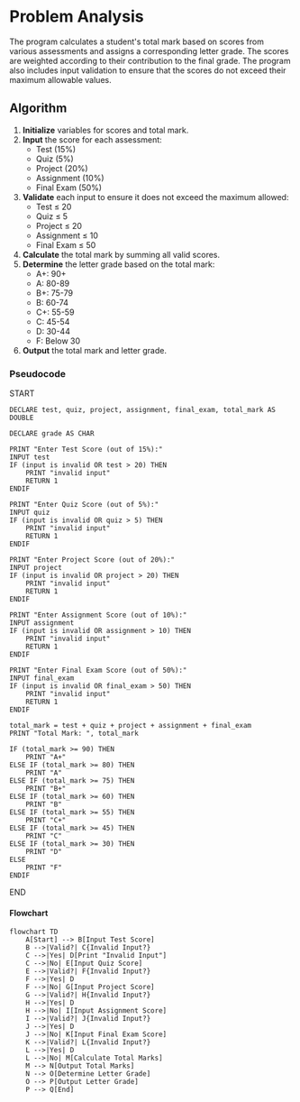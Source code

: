 # Problem Analysis

The program calculates a student's total mark based on scores from various assessments and assigns a corresponding letter grade. The scores are weighted according to their contribution to the final grade. The program also includes input validation to ensure that the scores do not exceed their maximum allowable values.

## Algorithm

1. **Initialize** variables for scores and total mark.
2. **Input** the score for each assessment:
   - Test (15%)
   - Quiz (5%)
   - Project (20%)
   - Assignment (10%)
   - Final Exam (50%)
3. **Validate** each input to ensure it does not exceed the maximum allowed:
   - Test ≤ 20
   - Quiz ≤ 5
   - Project ≤ 20
   - Assignment ≤ 10
   - Final Exam ≤ 50
4. **Calculate** the total mark by summing all valid scores.
5. **Determine** the letter grade based on the total mark:
   - A+: 90+
   - A: 80-89
   - B+: 75-79
   - B: 60-74
   - C+: 55-59
   - C: 45-54
   - D: 30-44
   - F: Below 30
6. **Output** the total mark and letter grade.

### Pseudocode 
START
    
    DECLARE test, quiz, project, assignment, final_exam, total_mark AS DOUBLE
    
    DECLARE grade AS CHAR
    
    PRINT "Enter Test Score (out of 15%):"
    INPUT test
    IF (input is invalid OR test > 20) THEN
        PRINT "invalid input"
        RETURN 1
    ENDIF

    PRINT "Enter Quiz Score (out of 5%):"
    INPUT quiz
    IF (input is invalid OR quiz > 5) THEN
        PRINT "invalid input"
        RETURN 1
    ENDIF

    PRINT "Enter Project Score (out of 20%):"
    INPUT project
    IF (input is invalid OR project > 20) THEN
        PRINT "invalid input"
        RETURN 1
    ENDIF

    PRINT "Enter Assignment Score (out of 10%):"
    INPUT assignment
    IF (input is invalid OR assignment > 10) THEN
        PRINT "invalid input"
        RETURN 1
    ENDIF

    PRINT "Enter Final Exam Score (out of 50%):"
    INPUT final_exam
    IF (input is invalid OR final_exam > 50) THEN
        PRINT "invalid input"
        RETURN 1
    ENDIF

    total_mark = test + quiz + project + assignment + final_exam
    PRINT "Total Mark: ", total_mark

    IF (total_mark >= 90) THEN
        PRINT "A+"
    ELSE IF (total_mark >= 80) THEN
        PRINT "A"
    ELSE IF (total_mark >= 75) THEN
        PRINT "B+"
    ELSE IF (total_mark >= 60) THEN
        PRINT "B"
    ELSE IF (total_mark >= 55) THEN
        PRINT "C+"
    ELSE IF (total_mark >= 45) THEN
        PRINT "C"
    ELSE IF (total_mark >= 30) THEN
        PRINT "D"
    ELSE
        PRINT "F"
    ENDIF
END

#### Flowchart

```mermaid
flowchart TD
    A[Start] --> B[Input Test Score]
    B -->|Valid?| C{Invalid Input?}
    C -->|Yes| D[Print "Invalid Input"]
    C -->|No| E[Input Quiz Score]
    E -->|Valid?| F{Invalid Input?}
    F -->|Yes| D
    F -->|No| G[Input Project Score]
    G -->|Valid?| H{Invalid Input?}
    H -->|Yes| D
    H -->|No| I[Input Assignment Score]
    I -->|Valid?| J{Invalid Input?}
    J -->|Yes| D
    J -->|No| K[Input Final Exam Score]
    K -->|Valid?| L{Invalid Input?}
    L -->|Yes| D
    L -->|No| M[Calculate Total Marks]
    M --> N[Output Total Marks]
    N --> O[Determine Letter Grade]
    O --> P[Output Letter Grade]
    P --> Q[End]

```
